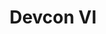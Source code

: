 ﻿---
number: 6
title: Devcon VI
description: 'The sixth edition of Devcon was originally planned for October 2020 in Bogota, Colombia to keep in-line with the annual tradition. However, due the global pandemic the event has been postponed until further notice. In the meantime, be sure to join us on the Road to Devcon initiatives with local events, quests, and much more.'
location: 'Bogota, Colombia'
image_1: ../../../static/assets/uploads/editions/devcon-6_1.png
image_2: ../../../static/assets/uploads/editions/devcon-6_2.png
image_3: ../../../static/assets/uploads/editions/devcon-6_3.png
image_title: ../../../static/assets/uploads/editions/devcon-6_title.png
urls:
  - title: Road to Devcon
    url: https://www.devcon.org/
---
